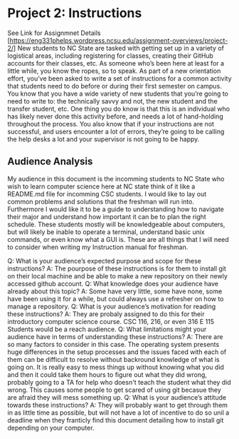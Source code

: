 # Project 2: Instructions
 See Link for Assignmnet Details [https://eng331phelps.wordpress.ncsu.edu/assignment-overviews/project-2/]
New students to NC State are tasked with getting set up in a variety of logistical areas, including registering for classes, creating their GitHub accounts for their classes, etc. As someone who’s been here at least for a little while, you know the ropes, so to speak. As part of a new orientation effort, you’ve been asked to write a set of instructions for a common activity that students need to do before or during their first semester on campus. You know that you have a wide variety of new students that you’re going to need to write to: the technically savvy and not, the new student and the transfer student, etc. One thing you do know is that this is an individual who has likely never done this activity before, and needs a lot of hand-holding throughout the process. You also know that if your instructions are not successful, and users encounter a lot of errors, they’re going to be calling the help desks a lot and your supervisor is not going to be happy.
## Audience Analysis 
My audience in this document is the incomming students to NC State who wish to learn computer science here at NC state think of it like a README.md file for incomming CSC students. I would like to lay out common problems and solutions that the freshman will run into. Furthermore I would like it to be a guide to understanding how to navigate their major and understand how important it can be to plan the right schedule. These students mostly will be knowledgeable about computers, but will likely be inable to operate a terminal, understand basic unix commands, or even know what a GUI is. These are all things that I will need to consider when writing my Instruction manual for freshman.

Q: What is your audience’s expected purpose and scope for these instructions?
A: The pourpose of these instructions is for them to install git on their local machine and be able to make a new repository on their newly accessed github account.
Q: What knowledge does your audience have already about this topic?
A: Some have very little, some have none, some have been using it for a while, but could always use a refresher on how to manage a repository.
Q: What is your audience’s motivation for reading these instructions?
A: They are probaly assigned to do this for their introductory computer science course. CSC 116, 216, or even 316 E 115 Students would be a reach audience.
Q: What limitations might your audience have in terms of understanding these instructions?
A: There are so many factors to consider in this case. The operating system presents huge differences in the setup processes and the issues faced with each of them can be difficult to resolve without backround knowledge of what is going on. It is really easy to mess things up without knowing what you did and then it could take them hours to figure out what they did wrong, probably going to a TA for help who doesn't teach the student what they did wrong. This causes some people to get scared of using git becasue they are afraid they will mess something up.
Q: What is your audience’s attitude towards these instructions?
A: They will probably want to get through them in as little time as possible, but will not have a lot of incentive to do so unil a deadline when they franticly find this document detailing how to install git depending on your computer.
